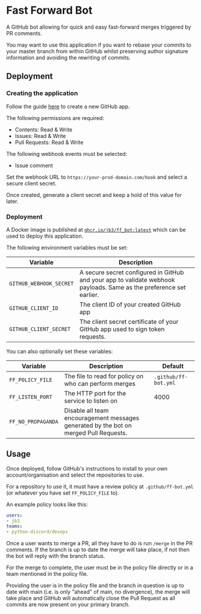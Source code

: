 # Fast Forward Bot

A GitHub bot allowing for quick and easy fast-forward merges triggered by PR
comments.

You may want to use this application if you want to rebase your commits to your
master branch from within GitHub whilst preserving author signature information
and avoiding the rewriting of commits.

## Deployment


### Creating the application

Follow the guide [here](https://docs.github.com/en/apps/creating-github-apps/registering-a-github-app/registering-a-github-app) to create a new GitHub app.

The following permissions are required:
- Contents: Read & Write
- Issues: Read & Write
- Pull Requests: Read & Write

The following webhook events must be selected:
- Issue comment

Set the webhook URL to `https://your-prod-domain.com/hook` and select a secure
client secret.

Once created, generate a client secret and keep a hold of this value for later.

### Deployment

A Docker image is published at [`ghcr.io/jb3/ff_bot:latest`](https://ghcr.io/jb3/ff_bot) which can be used to
deploy this application.

The following environment variables must be set:

| Variable                | Description                                                                                                         |
|-------------------------|---------------------------------------------------------------------------------------------------------------------|
| `GITHUB_WEBHOOK_SECRET` | A secure secret configured in GitHub and your app to validate webhook payloads. Same as the preference set earlier. |
| `GITHUB_CLIENT_ID`      | The client ID of your created GitHub app                                                                            |
| `GITHUB_CLIENT_SECRET`  | The client secret certificate of your GitHub app used to sign token requests.                                       |

You can also optionally set these variables:

| Variable           | Description                                                                              | Default              |
|--------------------|------------------------------------------------------------------------------------------|----------------------|
| `FF_POLICY_FILE`   | The file to read for policy on who can perform merges                                    | `.github/ff-bot.yml` |
| `FF_LISTEN_PORT`   | The HTTP port for the service to listen on                                               | 4000                 |
| `FF_NO_PROPAGANDA` | Disable all team encouragement messages generated by the bot on merged Pull Requests.    |                      |

## Usage

Once deployed, follow GitHub's instructions to install to your own
account/organisation and select the repositories to use.

For a repository to use it, it must have a review policy at `.github/ff-bot.yml`
(or whatever you have set `FF_POLICY_FILE` to).

An example policy looks like this:

``` yaml
users:
- jb3
teams:
- python-discord/devops
```

Once a user wants to merge a PR, all they have to do is run `/merge` in the PR
comments. If the branch is up to date the merge will take place, if not then the
bot will reply with the branch status.

For the merge to complete, the user must be in the policy file directly or in a
team mentioned in the policy file.

Providing the user is in the policy file and the branch in question is up to
date with main (i.e. is only "ahead" of main, no divergence), the merge will
take place and GitHub will automatically close the Pull Request as all commits
are now present on your primary branch.
